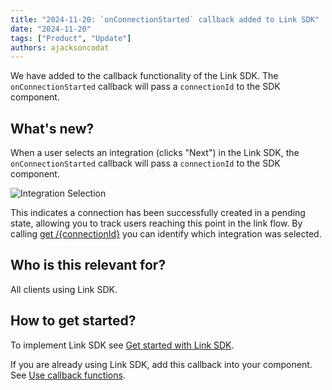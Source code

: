 ```yaml
---
title: "2024-11-20: `onConnectionStarted` callback added to Link SDK"
date: "2024-11-20"
tags: ["Product", "Update"]
authors: ajacksoncodat
---
```


We have added to the callback functionality of the Link SDK. The `onConnectionStarted` callback will pass a `connectionId` to the SDK component.

<!--truncate-->

## What's new?

When a user selects an integration (clicks "Next") in the Link SDK, the `onConnectionStarted` callback will pass a `connectionId` to the SDK component.

![Integration Selection](/img/link/integration_selection.png)

This indicates a connection has been successfully created in a pending state, allowing you to track users reaching this point in the link flow. By calling [get /{connectionId}](https://docs.codat.io/platform-api#/operations/get-connection) you can identify which integration was selected.

## Who is this relevant for?

All clients using Link SDK.

## How to get started?

To implement Link SDK see [Get started with  Link SDK](https://docs.codat.io/auth-flow/authorize-embedded-link).

If you are already using Link SDK, add this callback into your component. See [Use callback functions](https://docs.codat.io/auth-flow/authorize-embedded-link).